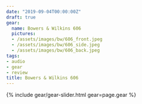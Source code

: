 ```yaml
---
date: "2019-09-04T00:00:00Z"
draft: true
gear:
  name: Bowers & Wilkins 606
  pictures:
  - /assets/images/bw/606_front.jpeg
  - /assets/images/bw/606_side.jpeg
  - /assets/images/bw/606_back.jpeg
tags:
- audio
- gear
- review
title: Bowers & Wilkins 606
---
```


{% include gear/gear-slider.html gear=page.gear %}